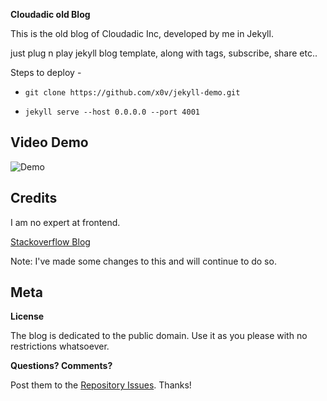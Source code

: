 **Cloudadic old Blog**

This is the old blog of Cloudadic Inc, developed by me in Jekyll. 

just plug n play jekyll blog template, along with tags, subscribe, share etc..

Steps to deploy -
* `git clone https://github.com/x0v/jekyll-demo.git`

* `jekyll serve --host 0.0.0.0 --port 4001`

## Video Demo
![Demo](https://www.youtube.com/watch?v=XlWstJg3v70&feature=youtu.be)

## Credits
I am no expert at frontend.

[Stackoverflow Blog](https://stackoverflow.blog/)

Note: I've made some changes to this and will continue to do so.

## Meta

**License**

The blog is dedicated to the public domain. Use it as you please with no restrictions whatsoever.

**Questions? Comments?**

Post them to the [Repository Issues](https://github.com/x0v/jekyll-demo/issues/new). Thanks!



